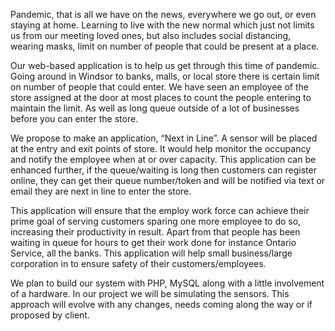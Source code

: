 Pandemic, that is all we have on the news, everywhere we go out, or even staying at
home. Learning to live with the new normal which just not limits us from our meeting
loved ones, but also includes social distancing, wearing masks, limit on number of
people that could be present at a place.

Our web-based application is to help us get through this time of pandemic. Going
around in Windsor to banks, malls, or local store there is certain limit on number of
people that could enter. We have seen an employee of the store assigned at the door at
most places to count the people entering to maintain the limit. As well as long queue
outside of a lot of businesses before you can enter the store.

We propose to make an application, “Next in Line”. A sensor will be placed at the entry
and exit points of store. It would help monitor the occupancy and notify the employee
when at or over capacity. This application can be enhanced further, if the queue/waiting
is long then customers can register online, they can get their queue number/token and
will be notified via text or email they are next in line to enter the store.

This application will ensure that the employ work force can achieve their prime goal of
serving customers sparing one more employee to do so, increasing their productivity in
result. Apart from that people has been waiting in queue for hours to get their work done
for instance Ontario Service, all the banks. This application will help small
business/large corporation in to ensure safety of their customers/employees.

We plan to build our system with PHP, MySQL along with a little involvement of a
hardware. In our project we will be simulating the sensors. This approach will evolve
with any changes, needs coming along the way or if proposed by client.
